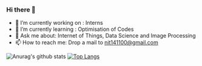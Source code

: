 ### Hi there 👋

- 🔭 I’m currently working on : Interns
- 🌱 I’m currently learning : Optimisation of Codes
- 💬 Ask me about: Internet of Things, Data Science and Image Processing
- 📫 How to reach me: Drop a mail to nit141100@gmail.com

![Anurag's github stats](https://github-readme-stats.vercel.app/api?username=NithinEiswar&hide=stars,prs,issues&show_icons=true&theme=radical&count_private=true)
[![Top Langs](https://github-readme-stats.vercel.app/api/top-langs/?username=NithinEiswar)](https://github.com/NithinEiswar/github-readme-stats&layout=compact)
